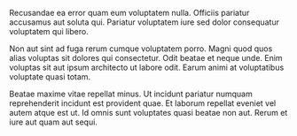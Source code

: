 Recusandae ea error quam eum voluptatem nulla. Officiis pariatur accusamus aut soluta qui. Pariatur voluptatem iure sed dolor consequatur voluptatem qui libero.
 Non aut sint ad fuga rerum cumque voluptatem porro. Magni quod quos alias voluptas sit dolores qui consectetur. Odit beatae et neque unde. Enim voluptas sit aut ipsum architecto ut labore odit. Earum animi at voluptatibus voluptate quasi totam.
 Beatae maxime vitae repellat minus. Ut incidunt pariatur numquam reprehenderit incidunt est provident quae. Et laborum repellat eveniet vel autem atque est ut. Id omnis sunt voluptates quasi beatae non aut. Rerum et iure aut quam aut sequi.